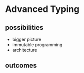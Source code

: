 # Advanced Typing

## possibilities
- bigger picture
- immutable programming
- architecture 

## outcomes
